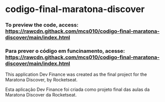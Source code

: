 # codigo-final-maratona-discover

### To preview the code, access: https://rawcdn.githack.com/mcs010/codigo-final-maratona-discover/main/index.html

### Para prever o código em funcinamento, acesse: https://rawcdn.githack.com/mcs010/codigo-final-maratona-discover/main/index.html

This application Dev Finance was created as the final project for the Maratona Discover, by Rocketseat.

Esta aplicação Dev Finance foi criada como projeto final das aulas da Maratona Discover da Rocketseat.

